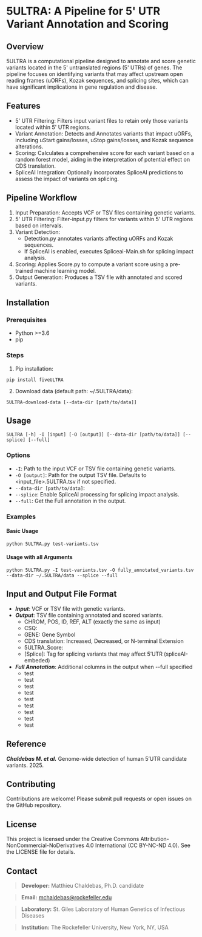 # 5ULTRA: A Pipeline for 5' UTR Variant Annotation and Scoring

## Overview

5ULTRA is a computational pipeline designed to annotate and score genetic variants located in the 5' untranslated regions (5' UTRs) of genes. The pipeline focuses on identifying variants that may affect upstream open reading frames (uORFs), Kozak sequences, and splicing sites, which can have significant implications in gene regulation and disease.

## Features

- 5' UTR Filtering: Filters input variant files to retain only those variants located within 5' UTR regions.
- Variant Annotation: Detects and Annotates variants that impact uORFs, including uStart gains/losses, uStop gains/losses, and Kozak sequence alterations.
- Scoring: Calculates a comprehensive score for each variant based on a random forest model, aiding in the interpretation of potential effect on CDS translation.
- SpliceAI Integration: Optionally incorporates SpliceAI predictions to assess the impact of variants on splicing.

## Pipeline Workflow

1. Input Preparation: Accepts VCF or TSV files containing genetic variants.
2. 5' UTR Filtering: Filter-input.py filters for variants within 5' UTR regions based on intervals.
3. Variant Detection:
    - Detection.py annotates variants affecting uORFs and Kozak sequences.
    - If SpliceAI is enabled, executes Spliceai-Main.sh for splicing impact analysis.
4. Scoring: Applies Score.py to compute a variant score using a pre-trained machine learning model.
5. Output Generation: Produces a TSV file with annotated and scored variants.

## Installation

### Prerequisites
- Python >=3.6
- pip
### Steps
1. Pip installation:
```
pip install fiveULTRA
```
2. Download data (default path: ~/.5ULTRA/data):
```
5ULTRA-download-data [--data-dir [path/to/data]]
```
## Usage
```
5ULTRA [-h] -I [input] [-O [output]] [--data-dir [path/to/data]] [--splice] [--full]
```
### Options
- ```-I```: Path to the input VCF or TSV file containing genetic variants.
- ```-O [output]```: Path for the output TSV file. Defaults to <input_file>.5ULTRA.tsv if not specified.
- ```--data-dir [path/to/data]```: 
- ```--splice```: Enable SpliceAI processing for splicing impact analysis.
- ```--full```: Get the Full annotation in the output.
### Examples
#### Basic Usage
```
python 5ULTRA.py test-variants.tsv
```
#### Usage with all Arguments
```
python 5ULTRA.py -I test-variants.tsv -O fully_annotated_variants.tsv --data-dir ~/.5ULTRA/data --splice --full 
```
## Input and Output File Format

- ***Input***: VCF or TSV file with genetic variants.
- ***Output***: TSV file containing annotated and scored variants.
    - CHROM, POS, ID, REF, ALT (exactly the same as input)
    - CSQ: 
    - GENE: Gene Symbol
    - CDS translation: Increased, Decreased, or N-terminal Extension
    - 5ULTRA_Score: 
    - [Splice]: Tag for splicing variants that may affect 5’UTR (spliceAI-embeded)
- ***Full Annotation***: Additional columns in the output when --full specified
    - test
    - test
    - test
    - test
    - test
    - test
    - test
    - test
    - test

## Reference

***Chaldebas M. et al.*** Genome-wide detection of human 5’UTR candidate variants. 2025.

## Contributing

Contributions are welcome! Please submit pull requests or open issues on the GitHub repository.

## License

This project is licensed under the Creative Commons Attribution-NonCommercial-NoDerivatives 4.0 International (CC BY-NC-ND 4.0). See the LICENSE file for details.

## Contact
> **Developer:** Matthieu Chaldebas, Ph.D. candidate

> **Email:** mchaldebas@rockefeller.edu

> **Laboratory:** St. Giles Laboratory of Human Genetics of Infectious Diseases

> **Institution:** The Rockefeller University, New York, NY, USA
